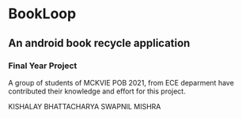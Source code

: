 # BookLoop
## An android book recycle application

### Final Year Project
A group of students of MCKVIE POB 2021, from ECE deparment have contributed their knowledge and effort for this project.

KISHALAY BHATTACHARYA
SWAPNIL MISHRA